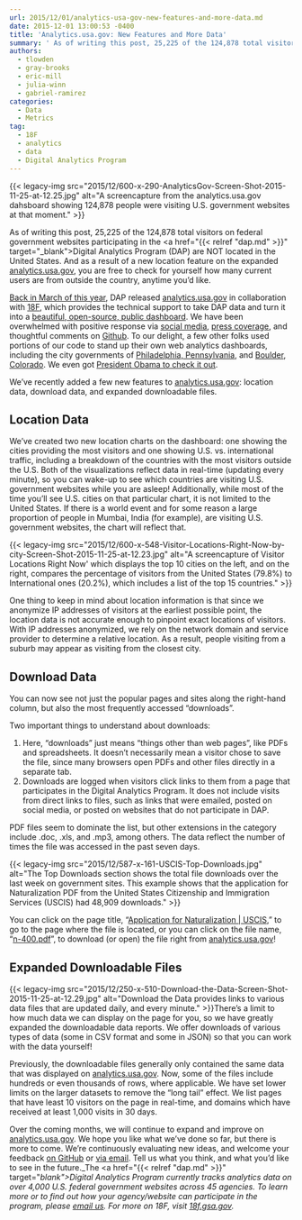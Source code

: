 ```yaml
---
url: 2015/12/01/analytics-usa-gov-new-features-and-more-data.md
date: 2015-12-01 13:00:53 -0400
title: 'Analytics.usa.gov: New Features and More Data'
summary: ' As of writing this post, 25,225 of the 124,878 total visitors on federal government websites participating in the Digital Analytics Program (DAP) are NOT located in the United States. And as a result of'
authors:
  - tlowden
  - gray-brooks
  - eric-mill
  - julia-winn
  - gabriel-ramirez
categories:
  - Data
  - Metrics
tag:
  - 18F
  - analytics
  - data
  - Digital Analytics Program
---
```


{{< legacy-img src="2015/12/600-x-290-AnalyticsGov-Screen-Shot-2015-11-25-at-12.25.jpg" alt="A screencapture from the analytics.usa.gov dahsboard showing 124,878 people were visiting U.S. government websites at that moment." >}}

As of writing this post, 25,225 of the 124,878 total visitors on federal government websites participating in the <a href="{{< relref "dap.md" >}}" target="_blank">Digital Analytics Program</a> (DAP) are NOT located in the United States. And as a result of a new location feature on the expanded <a href="https://analytics.usa.gov/" target="_blank">analytics.usa.gov</a>, you are free to check for yourself how many current users are from outside the country, anytime you’d like.

<a href="http://mashable.com/2015/03/19/white-house-open-source-analytics/#lw5sIJFfwqq9" target="_blank">Back in March of this year</a>, DAP released <a href="https://analytics.usa.gov/" target="_blank">analytics.usa.gov</a> in collaboration with <a href="https://18f.gsa.gov/" target="_blank">18F</a>, which provides the technical support to take DAP data and turn it into a <a href="https://18f.gsa.gov/2015/03/19/how-we-built-analytics-usa-gov/" target="_blank">beautiful, open-source, public dashboard</a>. We have been overwhelmed with positive response via <a href="https://twitter.com/18F/status/578563466018963456" target="_blank">social media</a>, <a href="https://www.washingtonpost.com/news/the-switch/wp/2015/03/19/the-most-popular-government-web-sites-ranked/" target="_blank">press coverage</a>, and thoughtful comments on <a href="https://github.com/18F/analytics.usa.gov" target="_blank">Github</a>. To our delight, a few other folks used portions of our code to stand up their own web analytics dashboards, including the city governments of <a href="http://analytics.phila.gov/" target="_blank">Philadelphia, Pennsylvania</a>, and <a href="https://bouldercolorado.gov/stats" target="_blank">Boulder, Colorado</a>. We even got <a href="https://s3.amazonaws.com/sitesusa/wp-content/uploads/sites/212/2015/12/POTUSdap.jpeg" target="_blank">President Obama to check it out</a>.

We’ve recently added a few new features to <a href="https://analytics.usa.gov/" target="_blank">analytics.usa.gov</a>: location data, download data, and expanded downloadable files.

## Location Data

We’ve created two new location charts on the dashboard: one showing the cities providing the most visitors and one showing U.S. vs. international traffic, including a breakdown of the countries with the most visitors outside the U.S. Both of the visualizations reflect data in real-time (updating every minute), so you can wake-up to see which countries are visiting U.S. government websites while you are asleep! Additionally, while most of the time you’ll see U.S. cities on that particular chart, it is not limited to the United States. If there is a world event and for some reason a large proportion of people in Mumbai, India (for example), are visiting U.S. government websites, the chart will reflect that.

{{< legacy-img src="2015/12/600-x-548-Visitor-Locations-Right-Now-by-city-Screen-Shot-2015-11-25-at-12.23.jpg" alt="A screencapture of Visitor Locations Right Now' which displays the top 10 cities on the left, and on the right, compares the percentage of visitors from the United States (79.8%) to International ones (20.2%), which includes a list of the top 15 countries." >}}

One thing to keep in mind about location information is that since we anonymize IP addresses of visitors at the earliest possible point, the location data is not accurate enough to pinpoint exact locations of visitors. With IP addresses anonymized, we rely on the network domain and service provider to determine a relative location. As a result, people visiting from a suburb may appear as visiting from the closest city.

## Download Data

You can now see not just the popular pages and sites along the right-hand column, but also the most frequently accessed “downloads”.

Two important things to understand about downloads:

  1. Here, “downloads” just means “things other than web pages”, like PDFs and spreadsheets. It doesn’t necessarily mean a visitor chose to save the file, since many browsers open PDFs and other files directly in a separate tab.
  2. Downloads are logged when visitors click links to them from a page that participates in the Digital Analytics Program. It does not include visits from direct links to files, such as links that were emailed, posted on social media, or posted on websites that do not participate in DAP.

PDF files seem to dominate the list, but other extensions in the category include .doc, .xls, and .mp3, among others. The data reflect the number of times the file was accessed in the past seven days.

{{< legacy-img src="2015/12/587-x-161-USCIS-Top-Downloads.jpg" alt="The Top Downloads section shows the total file downloads over the last week on government sites. This example shows that the application for Naturalization PDF from the United States Citizenship and Immigration Services (USCIS) had 48,909 downloads." >}}

You can click on the page title, “<a href="http://www.uscis.gov/n-400" target="_blank">Application for Naturalization | USCIS</a>,” to go to the page where the file is located, or you can click on the file name, “<a href="http://www.uscis.gov/sites/default/files/files/form/n-400.pdf" target="_blank">n-400.pdf</a>”, to download (or open) the file right from <a href="https://analytics.usa.gov/" target="_blank">analytics.usa.gov</a>!

## Expanded Downloadable Files

{{< legacy-img src="2015/12/250-x-510-Download-the-Data-Screen-Shot-2015-11-25-at-12.29.jpg" alt="Download the Data provides links to various data files that are updated daily, and every minute." >}}There’s a limit to how much data we can display on the page for you, so we have greatly expanded the downloadable data reports. We offer downloads of various types of data (some in CSV format and some in JSON) so that you can work with the data yourself!

Previously, the downloadable files generally only contained the same data that was displayed on <a href="https://analytics.usa.gov/" target="_blank">analytics.usa.gov</a>. Now, some of the files include hundreds or even thousands of rows, where applicable. We have set lower limits on the larger datasets to remove the “long tail” effect. We list pages that have least 10 visitors on the page in real-time, and domains which have received at least 1,000 visits in 30 days.

Over the coming months, we will continue to expand and improve on <a href="https://analytics.usa.gov/" target="_blank">analytics.usa.gov</a>. We hope you like what we’ve done so far, but there is more to come. We’re continuously evaluating new ideas, and welcome your feedback <a href="https://github.com/18F/analytics.usa.gov/issues" target="_blank">on GitHub</a> or <a href="mailto:dap@support.WHATEVER" target="_blank">via email</a>. Tell us what you think, and what you’d like to see in the future._The <a href="{{< relref "dap.md" >}}" target="_blank">Digital Analytics Program</a> currently tracks analytics data on over 4,000 U.S. federal government websites across 45 agencies. To learn more or to find out how your agency/website can participate in the program, please <a href="mailto:dap@support.WHATEVER" target="_blank">email us</a>. For more on 18F, visit <a href="https://18f.gsa.gov/" target="_blank">18f.gsa.gov</a>._